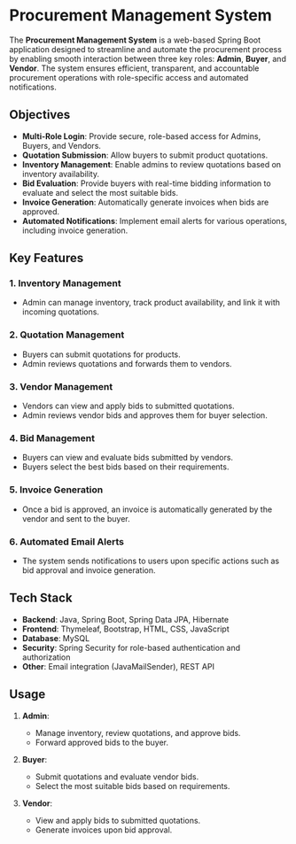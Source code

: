 # Procurement Management System

The **Procurement Management System** is a web-based Spring Boot application designed to streamline and automate the procurement process by enabling smooth interaction between three key roles: **Admin**, **Buyer**, and **Vendor**. The system ensures efficient, transparent, and accountable procurement operations with role-specific access and automated notifications.

## Objectives

- **Multi-Role Login**: Provide secure, role-based access for Admins, Buyers, and Vendors.
- **Quotation Submission**: Allow buyers to submit product quotations.
- **Inventory Management**: Enable admins to review quotations based on inventory availability.
- **Bid Evaluation**: Provide buyers with real-time bidding information to evaluate and select the most suitable bids.
- **Invoice Generation**: Automatically generate invoices when bids are approved.
- **Automated Notifications**: Implement email alerts for various operations, including invoice generation.

## Key Features

### 1. Inventory Management
- Admin can manage inventory, track product availability, and link it with incoming quotations.

### 2. Quotation Management
- Buyers can submit quotations for products.
- Admin reviews quotations and forwards them to vendors.

### 3. Vendor Management
- Vendors can view and apply bids to submitted quotations.
- Admin reviews vendor bids and approves them for buyer selection.

### 4. Bid Management
- Buyers can view and evaluate bids submitted by vendors.
- Buyers select the best bids based on their requirements.

### 5. Invoice Generation
- Once a bid is approved, an invoice is automatically generated by the vendor and sent to the buyer.

### 6. Automated Email Alerts
- The system sends notifications to users upon specific actions such as bid approval and invoice generation.

## Tech Stack

- **Backend**: Java, Spring Boot, Spring Data JPA, Hibernate
- **Frontend**: Thymeleaf, Bootstrap, HTML, CSS, JavaScript
- **Database**: MySQL
- **Security**: Spring Security for role-based authentication and authorization
- **Other**: Email integration (JavaMailSender), REST API






## Usage

1. **Admin**:
   - Manage inventory, review quotations, and approve bids.
   - Forward approved bids to the buyer.

2. **Buyer**:
   - Submit quotations and evaluate vendor bids.
   - Select the most suitable bids based on requirements.

3. **Vendor**:
   - View and apply bids to submitted quotations.
   - Generate invoices upon bid approval.
